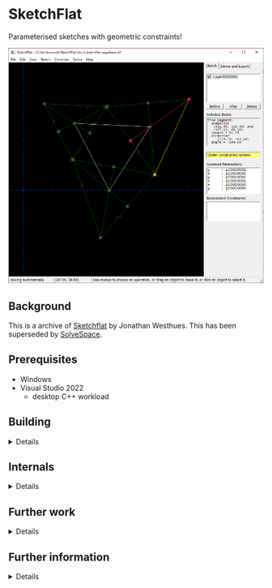 # SketchFlat
Parameterised sketches with geometric constraints!

![screenshot](screenshot.png)

## Background
This is a archive of [Sketchflat](https://cq.cx/sketchflat.pl) by Jonathan Westhues.
This has been superseded by [SolveSpace](https://en.wikipedia.org/wiki/SolveSpace).

## Prerequisites
* Windows
* Visual Studio 2022
  * desktop C++ workload

## Building
<details>

## Visual Studio project
In Visual Studio 2022, open:

`prj/SketchFlat.sln`

## Command line
SketchFlat is built using the Microsoft Visual C++ compiler. If that is
installed correctly, then you should be able to just run

    cd  sketchflat
    nmake

and see everything build.

</details>

## Internals
<details>

The sketch is represented by the data structure SK, which is declared
in sketch.cpp. This data structure contains the lists of entities and
constraints, as SK->entity[] and SK->constraint[]. When the user edits
the sketch, by adding or deleting entities or constraints, these lists
keep track.

When the sketch is solved, we generate a list of points, datum lines,
and solver parameters. (For example, a line segment generates two points,
for its endpoints, and those two points then generate two parameters
each, for the x and y coordinates. A circle generates a point, for its
center; that point generates two parameters, and the circle generates
an additional parameter for its radius.)

Once we have our list of parameters to solve for, we write the constraint
equations. These are symbolic equations, in terms of the parameters. The
symbolic algebra routines are in expr.cpp. The routines that go from
constraints to equations are in constraint.cpp. The finished equations
are stored in EQ->eqn[].

Then, the equations are checked for consistency. Each equation is
linearized about the current state of the sketch, and the solver
writes a Jacobian matrix. If the system is under-constrained, then
assumptions are made until it's exactly constrained. If the constraints
are inconsistent, then a warning is displayed to the user, and we stop.
All of this happens in assume.cpp.

The system of equations is then partitioned into smaller subsystems
that can be solved independently. This improves our speed; it's the
reason why SketchFlat can solve much bigger sketches than commercial
tools. This happens in solve.cpp. Each subsystem is solved numerically,
by a Newton's method, in newton.cpp.

Once the parameters are known, we can generate the curves in the sketch.
These are written as parametric equations (where the word `parametric'
has nothing to do with the solver parameters, of course), and stored in
SK->curve[].

Finally, the curves are broken down into piecewise linear segments. These
pwls are stored in SK->pwl[]. Both the display code and the file export
code work from this list.

Everything above describes the solver, and my representation of the
sketch. This is the core of SketchFlat, and the most difficult part.
Other modules (for the derived operations, file load/save, file
export, all the graphics stuff) contain many lines of code, but are
straightforward by comparison.

</details>

## Further work
<details>

Jonathan Westhues:

```text
To some extent, SketchFlat is `done'. I wrote this tool mostly for my
own use, and it now does most of what I want. My solver is faster than
any comparable solver that I've seen in a commercial tool. I can easily
solve sketches where Pro/E bogs down to the point that it's unusable.

I suspect that it wouldn't be hard to get another 5x speedup, but that
this would add a couple thousand lines of code. This would involve more
caching; right now, for example, the symbolic Jacobian is written and
then discarded every time we solve.

The numerical routines are crude. I'm never very smart about numerical
stability; but I'm using doubles, and I don't have to deal with much
dynamic range in my parameters, so I can get away with a lot. Most of
the tolerances (e.g. for convergence of the Newton's method) are set
empirically, or with very limited analysis. Tolerances are constant;
this means that bad things happen if the user draws a huge or tiny part.

The derived operations are an afterthought. They're slow, and fail
to handle many useful special cases. If anything needs enhancement,
it's those.
```

</details>

## Further information
<details>

* [SketchFlat](https://cq.cx/sketchflat.pl)
* [SolveSpace](https://en.wikipedia.org/wiki/SolveSpace)
* [geometric constraint solving](https://en.wikipedia.org/wiki/Geometric_constraint_solving)
* [SketchFlat2019](https://github.com/pentagrid/SketchFlat2019)
* [SketchFlat in javascript](https://github.com/tmpvar/sketchflat.js)
* [NoteCAD](https://github.com/NoteCAD/NoteCAD)
  * [web assembly demo](http://notecad.xyz/)
* [FreeCAD geometric constraint solver](https://github.com/FreeCAD/FreeCAD/tree/master/src/Mod/Sketcher/App/planegcs)
* [articles on geometric constraint solving](docs)

</details>
